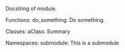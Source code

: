 Docstring of module.

Functions:
    do_something: Do something.

Classes:
    aClass: Summary

Namespaces:
    submodule: This is a submodule
